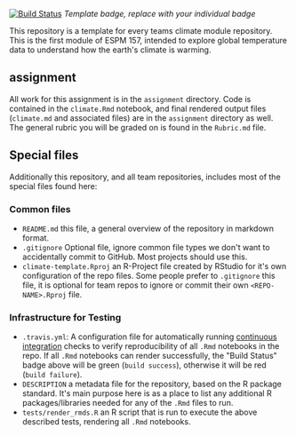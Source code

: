 


[![Build Status](https://travis-ci.org/espm-157/climate-template.svg?branch=master)](https://travis-ci.org/espm-157/climate-template) *Template badge, replace with your individual badge*


This repository is a template for every teams climate module repository. This is the first module of ESPM 157, intended to
explore global temperature data to understand how the earth's climate is warming. 

## assignment

All work for this assignment is in the `assignment` directory.  Code is contained in the `climate.Rmd` notebook, and final rendered output files (`climate.md` and associated files) are in the `assignment` directory as well. The general rubric you will be graded on is found in the `Rubric.md` file. 

## Special files

Additionally this repository, and all team repositories, includes most of the special files found here:

### Common files

- `README.md` this file, a general overview of the repository in markdown format.  
- `.gitignore` Optional file, ignore common file types we don't want to accidentally commit to GitHub. Most projects should use this. 
- `climate-template.Rproj` an R-Project file created by RStudio for it's own configuration of the repo files.  Some people prefer to `.gitignore` this file, it is optional for team repos to ignore or commit their own `<REPO-NAME>.Rproj` file. 

### Infrastructure for Testing

- `.travis.yml`: A configuration file for automatically running [continuous integration](https://travis-ci.com) checks to verify reproducibility of all `.Rmd` notebooks in the repo.  If all `.Rmd` notebooks can render successfully, the "Build Status" badge above will be green (`build success`), otherwise it will be red (`build failure`).  
- `DESCRIPTION` a metadata file for the repository, based on the R package standard. It's main purpose here is as a place to list any additional R packages/libraries needed for any of the `.Rmd` files to run.
- `tests/render_rmds.R` an R script that is run to execute the above described tests, rendering all `.Rmd` notebooks. 




